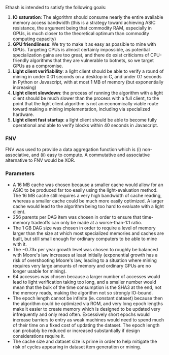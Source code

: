 Ethash is intended to satisfy the following goals:

1. **IO saturation**: The algorithm should consume nearly the entire available memory access bandwidth (this is a strategy toward achieving ASIC resistance, the argument being that commodity RAM, especially in GPUs, is much closer to the theoretical optimum than commodity computing capacity)
2. **GPU friendliness**: We try to make it as easy as possible to mine with GPUs. Targeting CPUs is almost certainly impossible, as potential specialization gains are too great, and there do exist criticisms of CPU-friendly algorithms that they are vulnerable to botnets, so we target GPUs as a compromise.
3. **Light client verifiability**: a light client should be able to verify a round of mining in under 0.01 seconds on a desktop in C, and under 0.1 seconds in Python or Javascript, with at most 1 MB of memory (but exponentially increasing)
4. **Light client slowdown**: the process of running the algorithm with a light client should be much slower than the process with a full client, to the point that the light client algorithm is not an economically viable route toward making a mining implementation, including via specialized hardware.
5. **Light client fast startup**: a light client should be able to become fully operational and able to verify blocks within 40 seconds in Javascript.

### FNV

FNV was used to provide a data aggregation function which is (i) non-associative, and (ii) easy to compute. A commutative and associative alternative to FNV would be XOR.

### Parameters

* A 16 MB cache was chosen because a smaller cache would allow for an ASIC to be produced far too easily using the light-evaluation method. The 16 MB cache still requires a very high bandwidth of cache reading, whereas a smaller cache could be much more easily optimized. A larger cache would lead to the algorithm being too hard to evaluate with a light client.
* 256 parents per DAG item was chosen in order to ensure that time-memory tradeoffs can only be made at a worse-than-1:1 ratio.
* The 1 GB DAG size was chosen in order to require a level of memory larger than the size at which most specialized memories and caches are built, but still small enough for ordinary computers to be able to mine with it.
* The ~0.73x per year growth level was chosen to roughly be balanced with Moore's law increases at least initially (exponential growth has a risk of overshooting Moore's law, leading to a situation where mining requires very large amounts of memory and ordinary GPUs are no longer usable for mining).
* 64 accesses was chosen because a larger number of accesses would lead to light verification taking too long, and a smaller number would mean that the bulk of the time consumption is the SHA3 at the end, not the memory reads, making the algorithm not so strongly IO-bound.
* The epoch length cannot be infinite (ie. constant dataset) because then the algorithm could be optimized via ROM, and very long epoch lengths make it easier to create memory which is designed to be updated very infrequently and only read often. Excessively short epochs would increase barriers to entry as weak machines would need to spend much of their time on a fixed cost of updating the dataset. The epoch length can probably be reduced or increased substantially if design considerations require it.
* The cache size and dataset size is prime in order to help mitigate the risk of cycles appearing in dataset item generation or mining.